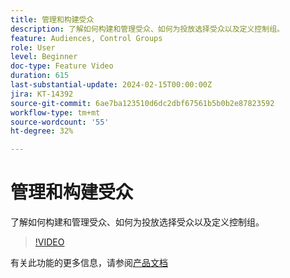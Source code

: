 ```yaml
---
title: 管理和构建受众
description: 了解如何构建和管理受众、如何为投放选择受众以及定义控制组。
feature: Audiences, Control Groups
role: User
level: Beginner
doc-type: Feature Video
duration: 615
last-substantial-update: 2024-02-15T00:00:00Z
jira: KT-14392
source-git-commit: 6ae7ba123510d6dc2dbf67561b5b0b2e87823592
workflow-type: tm+mt
source-wordcount: '55'
ht-degree: 32%

---
```



# 管理和构建受众

了解如何构建和管理受众、如何为投放选择受众以及定义控制组。

>[!VIDEO](https://video.tv.adobe.com/v/3425861/?learn=on)

有关此功能的更多信息，请参阅[产品文档](https://experienceleague.adobe.com/docs/campaign-web/v8/audiences/audiences/create-audience.html?lang=en)
